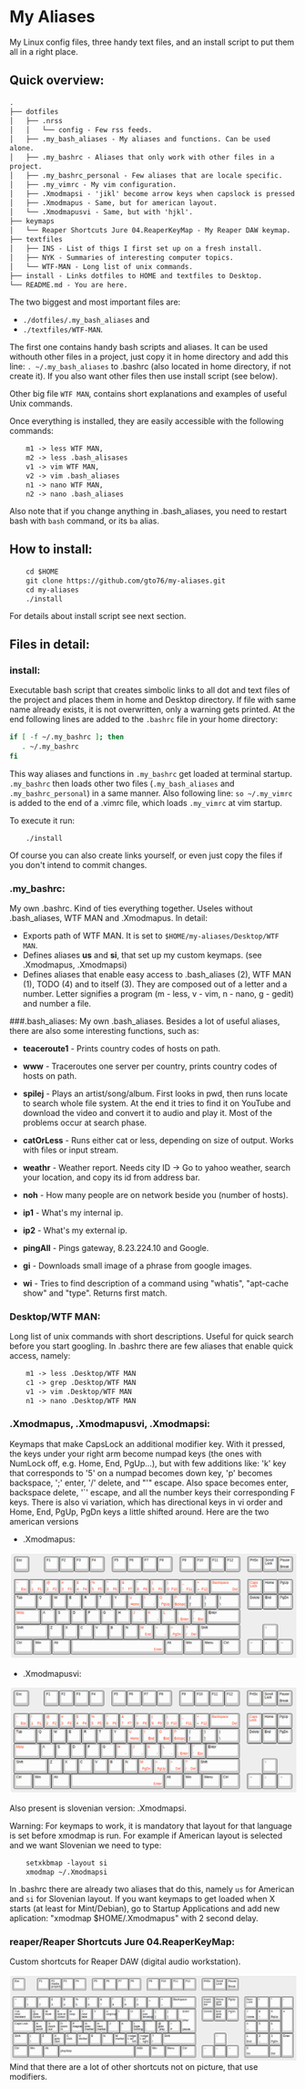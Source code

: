 My Aliases
==========
My Linux config files, three handy text files, and an install script to put them all in a right place. 

## Quick overview:

```
.
├── dotfiles
│   ├── .nrss
│   │   └── config - Few rss feeds.
│   ├── .my_bash_aliases - My aliases and functions. Can be used alone.
│   ├── .my_bashrc - Aliases that only work with other files in a project.
│   ├── .my_bashrc_personal - Few aliases that are locale specific.
│   ├── .my_vimrc - My vim configuration.
│   ├── .Xmodmapsi - 'jikl' become arrow keys when capslock is pressed
│   ├── .Xmodmapus - Same, but for american layout.
│   └── .Xmodmapusvi - Same, but with 'hjkl'.
├── keymaps
│   └── Reaper Shortcuts Jure 04.ReaperKeyMap - My Reaper DAW keymap.
├── textfiles
│   ├── INS - List of thigs I first set up on a fresh install.
│   ├── NYK - Summaries of interesting computer topics.
│   └── WTF-MAN - Long list of unix commands.
├── install - Links dotfiles to HOME and textfiles to Desktop.
└── README.md - You are here.
```

The two biggest and most important files are:

* `./dotfiles/.my_bash_aliases` and 
* `./textfiles/WTF-MAN`. 
    
The first one contains handy bash scripts and aliases. It can be used withouth other files in a project, just copy it in home directory and add this line: `. ~/.my_bash_aliases` to .bashrc (also located in home directory, if not create it). If you also want other files then use install script (see below).

Other big file `WTF MAN`, contains short explanations and examples of useful Unix commands. 

Once everything is installed, they are easily accessible with the following commands: 
```
	m1 -> less WTF MAN, 
    m2 -> less .bash_alisases
	v1 -> vim WTF MAN, 
    v2 -> vim .bash_aliases
	n1 -> nano WTF MAN, 
    n2 -> nano .bash_aliases
```
Also note that if you change anything in .bash_aliases, you need to restart bash with `bash` command, or its `ba` alias.

## How to install:
```
	cd $HOME
	git clone https://github.com/gto76/my-aliases.git
	cd my-aliases
    ./install
```
For details about install script see next section.

## Files in detail:

### install:
Executable bash script that creates simbolic links to all dot and text files of the project and places them in home and Desktop directory. If file with same name already exists, it is not overwritten, only a warning gets printed. At the end following lines are added to the `.bashrc` file in your home directory:
``` bash
if [ -f ~/.my_bashrc ]; then
   . ~/.my_bashrc
fi
```
This way aliases and functions in `.my_bashrc` get loaded at terminal startup. `.my_bashrc` then loads other two files (`.my_bash_aliases` and `.my_bashrc_personal`) in a same manner.
Also following line: `so ~/.my_vimrc` is added to the end of a .vimrc file, which loads `.my_vimrc` at vim startup. 

To execute it run:
```
    ./install
```
Of course you can also create links yourself, or even just copy the files if you don't intend to commit changes.

### .my_bashrc:
My own .bashrc. Kind of ties everything together. Useles without .bash_aliases, WTF MAN and .Xmodmapus. In detail:
* Exports path of WTF MAN. It is set to `$HOME/my-aliases/Desktop/WTF MAN`.
* Defines aliases **us** and **si**, that set up my custom keymaps. (see .Xmodmapus, .Xmodmapsi)
* Defines aliases that enable easy access to .bash_aliases (2), WTF MAN (1), TODO (4) and to itself (3). They are composed out of a letter and a number. Letter signifies a program (m - less, v - vim, n - nano, g - gedit) and number a file.

###.bash_aliases:
My own .bash_aliases. Besides a lot of useful aliases, there are also some interesting functions, such as:

* **teaceroute1** - Prints country codes of hosts on path.

* **www** - Traceroutes one server per country, prints country codes of hosts on path. 

* **spilej** - Plays an artist/song/album. First looks in pwd, then runs locate to search whole file system. At the end it tries to find it on YouTube and download the video and convert it to audio and play it. Most of the problems occur at search phase.

* **catOrLess** - Runs either cat or less, depending on size of output. Works with files or input stream.

* **weathr** - Weather report. Needs city ID -> Go to yahoo weather, search your location, and copy its id from address bar.

* **noh** - How many people are on network beside you (number of hosts).

* **ip1** - What's my internal ip.

* **ip2** - What's my external ip.

* **pingAll** - Pings gateway, 8.23.224.10 and Google.

* **gi** - Downloads small image of a phrase from google images.

* **wi** - Tries to find description of a command using "whatis", "apt-cache show" and "type". Returns first match.

### Desktop/WTF MAN:
Long list of unix commands with short descriptions. Useful for quick search before you start googling. In .bashrc there are few aliases that enable quick access, namely:
```
	m1 -> less .Desktop/WTF MAN
	c1 -> grep .Desktop/WTF MAN
	v1 -> vim .Desktop/WTF MAN
	n1 -> nano .Desktop/WTF MAN
```

### .Xmodmapus, .Xmodmapusvi, .Xmodmapsi:
Keymaps that make CapsLock an additional modifier key. With it pressed, the keys under your right arm become numpad keys (the ones with NumLock off, e.g. Home, End, PgUp...), but with few additions like: 'k' key that corresponds to '5' on a numpad becomes down key, 'p' becomes backspace, ';' enter, '/' delete, and "'" escape. Also space becomes enter, backspace delete, '`' escape, and all the number keys their corresponding F keys. There is also vi variation, which has directional keys in vi order and Home, End, PgUp, PgDn keys a little shifted around. Here are the two american versions 
- .Xmodmapus:

![Alt text](/doc/Xmodmapus.png?raw=true "Picture of Keyboard")

- .Xmodmapusvi:

![Alt text](/doc/Xmodmapusvi.png?raw=true "Picture of Keyboard")

Also present is slovenian version: .Xmodmapsi.

Warning: For keymaps to work, it is mandatory that layout for that language is set before xmodmap is run. For example if American layout is selected and we want Slovenian we need to type:
```
	setxkbmap -layout si
	xmodmap ~/.Xmodmapsi
```
In .bashrc there are already two aliases that do this, namely `us` for American and `si` for Slovenian layout. If you want keymaps to get loaded when X starts (at least for Mint/Debian), go to Startup Applications and add new aplication: "xmodmap $HOME/.Xmodmapus" with 2 second delay.

### reaper/Reaper Shortcuts Jure 04.ReaperKeyMap:
Custom shortcuts for Reaper DAW (digital audio workstation).

![Alt text](/doc/reaper-keyboard-shortcuts.png?raw=true "Picture of Keyboard")
Mind that there are a lot of other shortcuts not on picture, that use modifiers.


